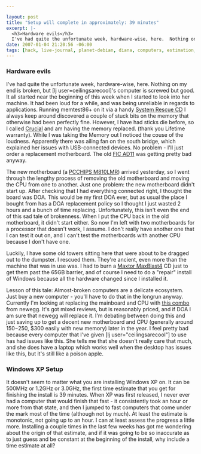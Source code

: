 ```yaml
--- 

layout: post
title: "Setup will complete in approximately: 39 minutes"
excerpt: |-
  <h3>Hardware evils</h3>
  I've had quite the unfortunate week, hardware-wise, here.  Nothing on my end is broken, but [lj user=ceilingsarecool]'s computer is screwed but good.  It all started near the beginning of this week when I started to look into her machine.  It had been loud for a while, and was being unreliable in regards to applications.  Running memtest86+ on it via a handy <a href="http://www.sysresccd.org/">System Rescue CD</a> I always keep around discovered a couple of stuck bits on the memory that otherwise had been perfectly fine.
date: 2007-01-04 21:20:56 -06:00
tags: [hack, live-journal, planet-debian, diana, computers, estimation, hardware, troubleshooting, windows]
---
```

<h3>Hardware evils</h3>
I've had quite the unfortunate week, hardware-wise, here.  Nothing on my end is broken, but [lj user=ceilingsarecool]'s computer is screwed but good.  It all started near the beginning of this week when I started to look into her machine.  It had been loud for a while, and was being unreliable in regards to applications.  Running memtest86+ on it via a handy <a href="http://www.sysresccd.org/">System Rescue CD</a> I always keep around discovered a couple of stuck bits on the memory that otherwise had been perfectly fine.  However, I have had sticks die before, so I called <a href="http://www.crucial.com/">Crucial</a> and am having the memory replaced. (thank you Lifetime warranty).  While I was taking the Memory out I noticed the couse of the loudness.  Apparently there was ailing fan on the south bridge, which explained her issues with USB-connected devices.  No problem - I'll just order a replacement motherboard.  The old <a href="http://www.targetpc.com/hardware/motherboards/fic_ad11/">FIC AD11</a> was getting pretty bad anyway.

The new motherboard (a <a href="http://radel.inet.net.nz/m810lmr.html">PCCHIPS M810LMR</a>) arrived yesterday, so I went through the lengthy process of removing the old motherboard and moving the CPU from one to another.  Just one problem: the new motherboard didn't start up.  After checking that I had everything connected right, I thought the board was DOA.  This would be my first DOA ever, but as usual the place I bought from has a DOA replacement policy so I thought I just wasted 2 hours and a bunch of time replacing.  Unfortunately, this isn't even the end of this sad tale of brokenness.  When I put the CPU back in the old motherboard, it didn't start either.  So now I'm left with two motherboards for a processor that doesn't work, I assume.  I don't really have another one that I can test it out on, and I can't test the motherboards with another CPU because I don't have one.

Luckily, I have some old towers sitting here that were about to be dragged out to the dumpster.  I rescued them.  They're ancient, even more than the machine that was in use was.  I had to burn a <a href="http://www.maxtor.com/en/support/downloads/maxblast3.htm">Maxtor MaxBlast4</a> CD just to get them past the 65GB barrier, and of course I need to do a "repair" install of Windows because all the hardware changed since I installed it.

Lesson of this tale: Almost-broken computers are a delicate ecosystem.  Just buy a new computer - you'll have to do that in the longrun anyway.  Currently I'm looking at replacing the mainboard and CPU with <a href="http://www.newegg.com/Product/Product.asp?Item=N82E16813185088">this combo</a> from newegg.  It's got mixed reviews, but is reasonably priced, and if DOA I am sure that newegg will replace it.  I'm debating between doing this and just saving up to get a decent new motherboard and CPU (generally around $150-$250, $300 easily with new memory) later in the year.  I feel pretty bad because every computer that I've given [lj user="ceilingsarecool"] to use has had issues like this.  She tells me that she doesn't really care that much, and she does have a laptop which works well when the desktop has issues like this, but it's still like a poison apple.
<h3>Windows XP Setup</h3>
It doesn't seem to matter what you are installing Windows XP on.  It can be 500MHz or 1.2GHz or 3.0GHz, the first time estimate that you get for finishing the install is 39 minutes.  When XP was first released, I never ever had a computer that would finish that fast - it consistently took an hour or more from that state, and then I jumped to fast computers that come under the mark most of the time (although not by much).   At least the estimate is monotonic, not going up to an hour.  I can at least assess the progress a little more.  Installing a couple times in the last few weeks has got me wondering about the origin of that estimate, and if it was going to be so inaccurate as to just guess and be constant at the beginning of the install, why include a time estimate at all?
